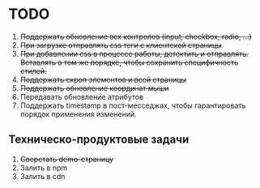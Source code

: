 # TODO

1. ~~Поддержать обновление всх контролов (input, checkbox, radio, ...)~~
2. ~~При загрузке отправлять css теги с клиентской страницы~~
3. ~~При добавлении css в процессе работы, детектить и отправлять. Вставлять в том же порядке, чтобы сохранить специфичность стилей.~~
4. ~~Поддержать скрол элементов и всей страницы~~
5. ~~Поддержать обновление координат мыши~~
6. Передавать обновление атрибутов
7. Поддержать timestamp в пост-месседжах, чтобы гарантировать порядок применения изменений.

## Техническо-продуктовые задачи
1. ~~Сверстать demo-страницу~~
2. Залить в npm 
3. Залить в cdn
